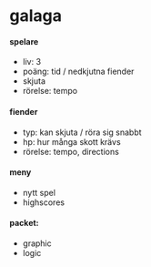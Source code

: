 # galaga


#### spelare
- liv: 3
- poäng: tid / nedkjutna fiender
- skjuta
- rörelse: tempo

#### fiender
- typ: kan skjuta / röra sig snabbt
- hp: hur många skott krävs
- rörelse: tempo, directions


#### meny
- nytt spel
- highscores


#### packet:
- graphic
- logic